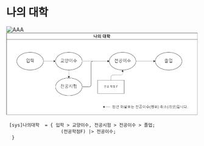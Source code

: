 # 나의 대학 

 ![AAA](/MySystem/img/my2.gif)
 ![AAA](/MySystem/png/my2.dio.png)

```
 [sys]나의대학  = { 입학 > 교양이수, 전공시험 > 전공이수 > 졸업;
                    (전공학점F) |> 전공이수; 
  }
```
